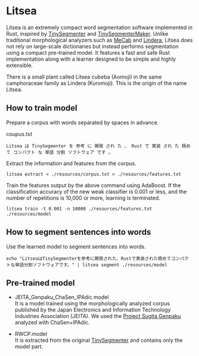 # Litsea

Litsea is an extremely compact word segmentation software implemented in Rust, inspired by [TinySegmenter](http://chasen.org/~taku/software/TinySegmenter/) and [TinySegmenterMaker](https://github.com/shogo82148/TinySegmenterMaker). Unlike traditional morphological analyzers such as [MeCab](https://taku910.github.io/mecab/) and [Lindera](https://github.com/lindera/lindera), Litsea does not rely on large-scale dictionaries but instead performs segmentation using a compact pre-trained model. It features a fast and safe Rust implementation along with a learner designed to be simple and highly extensible.

There is a small plant called Litsea cubeba (Aomoji) in the same camphoraceae family as Lindera (Kuromoji). This is the origin of the name Litsea.

## How to train model

Prepare a corpus with words separated by spaces in advance.

coupus.txt

```text
Litsea は TinySegmenter を 参考 に 開発 され た 、 Rust で 実装 され た 極め て コンパクト な 単語 分割 ソフトウェア です 。
```

Extract the information and features from the corpus.

```shell
litsea extract < ./resources/corpus.txt > ./resources/features.txt
```

Train the features output by the above command using AdaBoost.
If the classification accuracy of the new weak classifier is 0.001 or less, and the number of repetitions is 10,000 or more, learning is terminated.

```shell
litsea train -t 0.001 -n 10000 ./resources/features.txt ./resources/model
```

## How to segment sentences into words

Use the learned model to segment sentences into words.

```shell
echo "LitseaはTinySegmenterを参考に開発された、Rustで実装された極めてコンパクトな単語分割ソフトウェアです。" | litsea segment ./resources/model
```

## Pre-trained model

- JEITA\_Genpaku\_ChaSen\_IPAdic.model  
It is a model trained using the morphologically analyzed corpus published by the Japan Electronics and Information Technology Industries Association (JEITA).
We used the [Project Sugita Genpaku](http://www.genpaku.org/) analyzed with ChaSen+IPAdic.

- RWCP.model  
It is extracted from the original [TinySegmenter](http://chasen.org/~taku/software/TinySegmenter/)
and contains only the model part.
